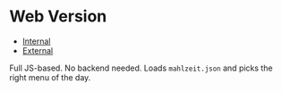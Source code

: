 # Web Version

- [Internal](http://w3.suse.de/~cwh/mahlzeit/)
- [External](https://users.suse.com/~cwh/mahlzeit/)

Full JS-based. No backend needed. Loads `mahlzeit.json` and picks the right menu of the day.
